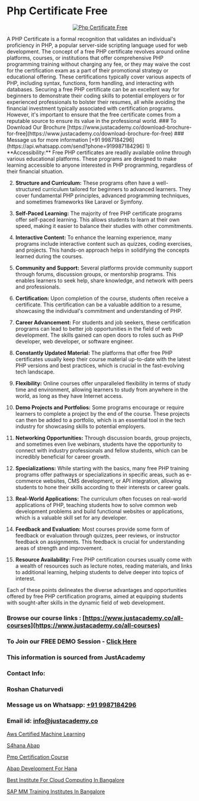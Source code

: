 # Php Certificate Free

<p align="center">
  <a href="https://justacademy.co/course-detail/php-training">
    <img src="https://justacademy.co/storage2/course_image/1676637155_course_image.webp" alt="Php Certificate Free">
  </a>
</p>
A PHP Certificate is a formal recognition that validates an individual's proficiency in PHP, a popular server-side scripting language used for web development. The concept of a free PHP certificate revolves around online platforms, courses, or institutions that offer comprehensive PHP programming training without charging any fee, or they may waive the cost for the certification exam as a part of their promotional strategy or educational offering. These certifications typically cover various aspects of PHP, including syntax, functions, form handling, and interacting with databases. Securing a free PHP certificate can be an excellent way for beginners to demonstrate their coding skills to potential employers or for experienced professionals to bolster their resumes, all while avoiding the financial investment typically associated with certification programs. However, it's important to ensure that the free certificate comes from a reputable source to ensure its value in the professional world.
### To Download Our Brochure [https://www.justacademy.co/download-brochure-for-free](https://www.justacademy.co/download-brochure-for-free)
### Message us for more information [+91 9987184296](https://api.whatsapp.com/send?phone=919987184296)
1) **Accessibility:** Free PHP certificates are readily available online through various educational platforms. These programs are designed to make learning accessible to anyone interested in PHP programming, regardless of their financial situation.

2) **Structure and Curriculum:** These programs often have a well-structured curriculum tailored for beginners to advanced learners. They cover fundamental PHP principles, advanced programming techniques, and sometimes frameworks like Laravel or Symfony.

3) **Self-Paced Learning:** The majority of free PHP certificate programs offer self-paced learning. This allows students to learn at their own speed, making it easier to balance their studies with other commitments.

4) **Interactive Content:** To enhance the learning experience, many programs include interactive content such as quizzes, coding exercises, and projects. This hands-on approach helps in solidifying the concepts learned during the courses.

5) **Community and Support:** Several platforms provide community support through forums, discussion groups, or mentorship programs. This enables learners to seek help, share knowledge, and network with peers and professionals.

6) **Certification:** Upon completion of the course, students often receive a certificate. This certification can be a valuable addition to a resume, showcasing the individual's commitment and understanding of PHP.

7) **Career Advancement:** For students and job seekers, these certification programs can lead to better job opportunities in the field of web development. The skills gained can open doors to roles such as PHP developer, web developer, or software engineer.

8) **Constantly Updated Material:** The platforms that offer free PHP certificates usually keep their course material up-to-date with the latest PHP versions and best practices, which is crucial in the fast-evolving tech landscape.

9) **Flexibility:** Online courses offer unparalleled flexibility in terms of study time and environment, allowing learners to study from anywhere in the world, as long as they have Internet access.

10) **Demo Projects and Portfolios:** Some programs encourage or require learners to complete a project by the end of the course. These projects can then be added to a portfolio, which is an essential tool in the tech industry for showcasing skills to potential employers.

11) **Networking Opportunities:** Through discussion boards, group projects, and sometimes even live webinars, students have the opportunity to connect with industry professionals and fellow students, which can be incredibly beneficial for career growth.

12) **Specializations:** While starting with the basics, many free PHP training programs offer pathways or specializations in specific areas, such as e-commerce websites, CMS development, or API integration, allowing students to hone their skills according to their interests or career goals.

13) **Real-World Applications:** The curriculum often focuses on real-world applications of PHP, teaching students how to solve common web development problems and build functional websites or applications, which is a valuable skill set for any developer.

14) **Feedback and Evaluation:** Most courses provide some form of feedback or evaluation through quizzes, peer reviews, or instructor feedback on assignments. This feedback is crucial for understanding areas of strength and improvement.

15) **Resource Availability:** Free PHP certification courses usually come with a wealth of resources such as lecture notes, reading materials, and links to additional learning, helping students to delve deeper into topics of interest.

Each of these points delineates the diverse advantages and opportunities offered by free PHP certification programs, aimed at equipping students with sought-after skills in the dynamic field of web development.

### Browse our course links : [https://www.justacademy.co/all-courses](https://www.justacademy.co/all-courses) 
### To Join our FREE DEMO Session - [Click Here](https://www.justacademy.co/register-for-course-demo)


### This information is sourced from JustAcademy
### Contact Info:
### Roshan Chaturvedi
### Message us on Whatsapp: [+91 9987184296](https://api.whatsapp.com/send?phone=919987184296)
### Email id: [info@justacademy.co](mailto:info@justacademy.co)
                
[Aws Certified Machine Learning](https://www.linkedin.com/pulse/aws-certified-machine-learning-justacademy-belfast-zzlme?trackingId=aKEg8lR3vn3WUpNMGGE3vQ%3D%3D&lipi=urn%3Ali%3Apage%3Ad_flagship3_company_admin%3BOulg0aX4Sr2isWcwcbyj2w%3D%3D)

[S4hana Abap](https://www.linkedin.com/pulse/s4hana-abap-justacademy-hyderabad-ruy0c/)

[Pmp Certification Course](https://medium.com/@ranepooja/pmp-certification-course-37a846c863a4)

[Abap Development For Hana](https://medium.com/@negishivu99/abap-development-for-hana-83f006c9ec7c)

[Best Institute For Cloud Computing In Bangalore](https://justacademyin.github.io/justacademy/best-institute-for-cloud-computing-in-bangalore)

[SAP MM Training Institutes In Bangalore](https://justacademyin.github.io/Articles/SAP-MM-Training-Institutes-In-Bangalore)

